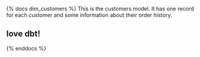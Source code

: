 {% docs dim_customers %}
This is the customers model. It has one record for each customer and some information about their order history.
## love dbt!
{% enddocs %}